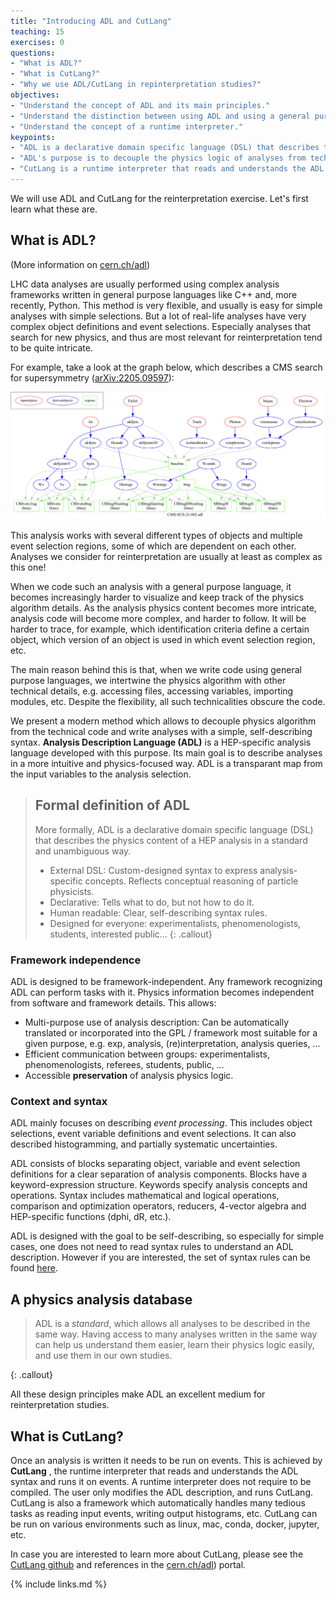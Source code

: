```yaml
---
title: "Introducing ADL and CutLang"
teaching: 15
exercises: 0
questions:
- "What is ADL?"
- "What is CutLang?"
- "Why we use ADL/CutLang in repinterpretation studies?"
objectives:
- "Understand the concept of ADL and its main principles."
- "Understand the distinction between using ADL and using a general purpose language for writing analyses."
- "Understand the concept of a runtime interpreter."
keypoints:
- "ADL is a declarative domain specific language (DSL) that describes the physics content of a HEP analysis in a standard and unambiguous way."
- "ADL's purpose is to decouple the physics logic of analyses from technical operations, and make the physics logic more accessible."
- "CutLang is a runtime interpreter that reads and understands the ADL syntax and runs it on events."
---
```


We will use ADL and CutLang for the reinterpretation exercise.  Let's first learn what these are.

## What is ADL?

(More information on [cern.ch/adl](cern.ch/adl))

LHC data analyses are usually performed using complex analysis frameworks written in general purpose languages like C++ and, more recently, Python. This method is very flexible, and usually is easy for simple analyses with simple selections.  But a lot of real-life analyses have very complex object definitions and event selections.  Especially analyses that search for new physics, and thus are most relevant for reinterpretation tend to be quite intricate.

For example, take a look at the graph below, which describes a CMS search for supersymmetry ([arXiv:2205.09597](https://arxiv.org/abs/2205.09597)):

![](../fig/CMS-SUS-21-002_graph.png)

This analysis works with several different types of objects and multiple event selection regions, some of which are dependent on each other.  Analyses we consider for reinterpretation are usually at least as complex as this one!

When we code such an analysis with a general purpose language, it becomes increasingly harder to visualize and keep track of the physics algorithm details.  As the analysis physics content becomes more intricate, analysis code will become more complex, and harder to follow.  It will be harder to trace, for example, which identification criteria define a certain object, which version of an object is used in which event selection region, etc. 

The main reason behind this is that, when we write code using general purpose languages, we intertwine the physics algorithm with other technical details, e.g. accessing files, accessing variables, importing modules, etc.  Despite the flexibility, all such technicalities obscure the code.

We present a modern method which allows to decouple physics algorithm from the technical code and write analyses with a simple, self-describing syntax.  **Analysis Description Language (ADL)** is a HEP-specific analysis language developed with this purpose. Its main goal is to describe analyses in a more intuitive and physics-focused way. ADL is a transparant map from the input variables to the analysis selection.

> ## Formal definition of ADL
> More formally, ADL is a declarative domain specific language (DSL) that describes the physics content of a HEP analysis in a standard and unambiguous way.
> * External DSL: Custom-designed syntax to express analysis-specific concepts. Reflects conceptual reasoning of particle physicists.
> * Declarative: Tells what to do, but not how to do it.
> * Human readable: Clear, self-describing syntax rules.
> * Designed for everyone: experimentalists, phenomenologists, students, interested public…
{: .callout}

### Framework independence

ADL is designed to be framework-independent. Any framework recognizing ADL can perform tasks with it.
Physics information becomes independent from software and framework details.  This allows:
* Multi-purpose use of analysis description: Can be automatically translated or incorporated into the GPL / framework most suitable for a given purpose, e.g. exp, analysis, (re)interpretation, analysis queries, …
* Efficient communication between groups: experimentalists, phenomenologists, referees, students, public, …
* Accessible **preservation** of analysis physics logic.

### Context and syntax

ADL mainly focuses on describing *event processing*.  This includes object selections, event variable definitions and event selections.  It can also described histogramming, and partially systematic uncertainties.

ADL consists of blocks separating object, variable and event selection definitions for a clear separation of analysis components. Blocks have a keyword-expression structure. Keywords specify analysis concepts and operations.  Syntax includes mathematical and logical operations, comparison and optimization operators, reducers, 4-vector algebra and HEP-specific functions (dphi, dR, etc.).   

ADL is designed with the goal to be self-describing, so especially for simple cases, one does not need to read syntax rules to understand an ADL description.  However if you are interested, the set of syntax rules can be found [here]( https://twiki.cern.ch/twiki/bin/view/LHCPhysics/ADL).

## A physics analysis database
>
> ADL is a *standard*, which allows all analyses to be described in the same way.  Having access to many analyses written in the same way can help us understand them easier, learn their physics logic easily, and use them in our own studies.
> 
{: .callout}

All these design principles make ADL an excellent medium for reinterpretation studies.

## What is CutLang?

Once an analysis is written it needs to be run on events.  This is achieved by **CutLang** , the runtime interpreter that reads and understands the ADL syntax and runs it on events.  A runtime interpreter does not require to be compiled.  The user only modifies the ADL description, and runs CutLang.  CutLang is also a framework which automatically handles many tedious tasks as reading input events, writing output histograms, etc.  CutLang can be run on various environments such as linux, mac, conda, docker, jupyter, etc.  

In case you are interested to learn more about CutLang, please see the [CutLang github](https://github.com/unelg/CutLang) and references in the [cern.ch/adl](cern.ch/adl)) portal.

{% include links.md %}

